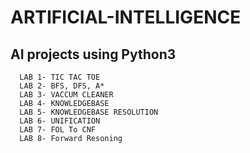 # ARTIFICIAL-INTELLIGENCE
 ## AI projects using Python3
      LAB 1- TIC TAC TOE
      LAB 2- BFS, DFS, A*
      LAB 3- VACCUM CLEANER
      LAB 4- KNOWLEDGEBASE
      LAB 5- KNOWLEDGEBASE RESOLUTION
      LAB 6- UNIFICATION
      LAB 7- FOL To CNF
      LAB 8- Forward Resoning
